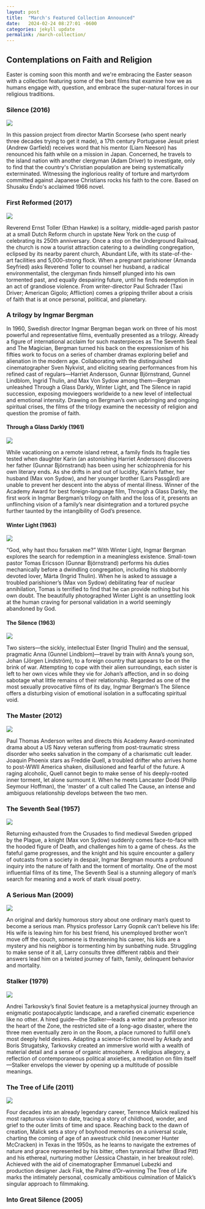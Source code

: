 ```yaml
---
layout: post
title:  "March's Featured Collection Announced"
date:   2024-02-24 08:27:01 -0600
categories: jekyll update
permalink: /march-collection/
---
```


## Contemplations on Faith and Religion

Easter is coming soon this month and we're embracing the Easter season with a collection featuring some of the best films that examine how we as humans engage with, question, and embrace the super-natural forces in our religious traditions. 


### Silence (2016)

![](/assets/images/Silence-01716R.jpg)

In this passion project from director Martin Scorsese (who spent nearly three decades trying to get it made), a 17th century Portuguese Jesuit priest (Andrew Garfield) receives word that his mentor (Liam Neeson) has renounced his faith while on a mission in Japan. Concerned, he travels to the island nation with another clergyman (Adam Driver) to investigate, only to find that the country's Christian population are being systematically exterminated. Witnessing the inglorious reality of torture and martyrdom committed against Japanese Christians rocks his faith to the core. Based on Shusaku Endo's acclaimed 1966 novel. 

### First Reformed (2017)

![](/assets/images/First-Reformed.jpg)

Reverend Ernst Toller (Ethan Hawke) is a solitary, middle-aged parish pastor at a small Dutch Reform church in upstate New York on the cusp of celebrating its 250th anniversary. Once a stop on the Underground Railroad, the church is now a tourist attraction catering to a dwindling congregation, eclipsed by its nearby parent church, Abundant Life, with its state-of-the-art facilities and 5,000-strong flock. When a pregnant parishioner (Amanda Seyfried) asks Reverend Toller to counsel her husband, a radical environmentalist, the clergyman finds himself plunged into his own tormented past, and equally despairing future, until he finds redemption in an act of grandiose violence. From writer-director Paul Schrader (Taxi Driver; American Gigolo; Affliction) comes a gripping thriller about a crisis of faith that is at once personal, political, and planetary.

### A trilogy by Ingmar Bergman

In 1960, Swedish director Ingmar Bergman began work on three of his most powerful and representative films, eventually presented as a trilogy. Already a figure of international acclaim for such masterpieces as The Seventh Seal and The Magician, Bergman turned his back on the expressionism of his fifties work to focus on a series of chamber dramas exploring belief and alienation in the modern age. Collaborating with the distinguished cinematographer Sven Nykvist, and eliciting searing performances from his refined cast of regulars—Harriet Andersson, Gunnar Björnstrand, Gunnel Lindblom, Ingrid Thulin, and Max Von Sydow among them—Bergman unleashed Through a Glass Darkly, Winter Light, and The Silence in rapid succession, exposing moviegoers worldwide to a new level of intellectual and emotional intensity. Drawing on Bergman’s own upbringing and ongoing spiritual crises, the films of the trilogy examine the necessity of religion and question the promise of faith.

#### Through a Glass Darkly (1961)

![](/assets/images/Through-a-glass.png)

While vacationing on a remote island retreat, a family finds its fragile ties tested when daughter Karin (an astonishing Harriet Andersson) discovers her father (Gunnar Björnstrand) has been using her schizophrenia for his own literary ends. As she drifts in and out of lucidity, Karin’s father, her husband (Max von Sydow), and her younger brother (Lars Passgård) are unable to prevent her descent into the abyss of mental illness. Winner of the Academy Award for best foreign-language film, Through a Glass Darkly, the first work in Ingmar Bergman’s trilogy on faith and the loss of it, presents an unflinching vision of a family’s near disintegration and a tortured psyche further taunted by the intangibility of God’s presence.

#### Winter Light (1963)

![](/assets/images/winter-light.jpg)

“God, why hast thou forsaken me?” With Winter Light, Ingmar Bergman explores the search for redemption in a meaningless existence. Small-town pastor Tomas Ericsson (Gunnar Björnstrand) performs his duties mechanically before a dwindling congregation, including his stubbornly devoted lover, Märta (Ingrid Thulin). When he is asked to assuage a troubled parishioner’s (Max von Sydow) debilitating fear of nuclear annihilation, Tomas is terrified to find that he can provide nothing but his own doubt. The beautifully photographed Winter Light is an unsettling look at the human craving for personal validation in a world seemingly abandoned by God.

#### The Silence (1963)

![](/assets/images/the-silence.jpg)

Two sisters—the sickly, intellectual Ester (Ingrid Thulin) and the sensual, pragmatic Anna (Gunnel Lindblom)—travel by train with Anna’s young son, Johan (Jörgen Lindström), to a foreign country that appears to be on the brink of war. Attempting to cope with their alien surroundings, each sister is left to her own vices while they vie for Johan’s affection, and in so doing sabotage what little remains of their relationship. Regarded as one of the most sexually provocative films of its day, Ingmar Bergman’s The Silence offers a disturbing vision of emotional isolation in a suffocating spiritual void.


### The Master (2012)

![](/assets/images/master.webp)

Paul Thomas Anderson writes and directs this Academy Award-nominated drama about a US Navy veteran suffering from post-traumatic stress disorder who seeks salvation in the company of a charismatic cult leader. Joaquin Phoenix stars as Freddie Quell, a troubled drifter who arrives home to post-WWII America shaken, disillusioned and fearful of the future. A raging alcoholic, Quell cannot begin to make sense of his deeply-rooted inner torment, let alone surmount it. When he meets Lancaster Dodd (Philip Seymour Hoffman), the 'master' of a cult called The Cause, an intense and ambiguous relationship develops between the two men. 


### The Seventh Seal (1957)

![](/assets/images/seventh-seal.jpg)

Returning exhausted from the Crusades to find medieval Sweden gripped by the Plague, a knight (Max von Sydow) suddenly comes face-to-face with the hooded figure of Death, and challenges him to a game of chess. As the fateful game progresses, and the knight and his squire encounter a gallery of outcasts from a society in despair, Ingmar Bergman mounts a profound inquiry into the nature of faith and the torment of mortality. One of the most influential films of its time, The Seventh Seal is a stunning allegory of man’s search for meaning and a work of stark visual poetry.


### A Serious Man (2009)

![](/assets/images/serious-man.jpg)

 An original and darkly humorous story about one ordinary man’s quest to become a serious man. Physics professor Larry Gopnik can’t believe his life: His wife is leaving him for his best friend, his unemployed brother won’t move off the couch, someone is threatening his career, his kids are a mystery and his neighbor is tormenting him by sunbathing nude. Struggling to make sense of it all, Larry consults three different rabbis and their answers lead him on a twisted journey of faith, family, delinquent behavior and mortality.


### Stalker (1979)

![](/assets/images/stalker.jpg)

Andrei Tarkovsky’s final Soviet feature is a metaphys­ical journey through an enigmatic postapocalyptic landscape, and a rarefied cinematic experience like no other. A hired guide—the Stalker—leads a writer and a professor into the heart of the Zone, the restricted site of a long-ago disaster, where the three men eventually zero in on the Room, a place rumored to fulfill one’s most deeply held desires. Adapting a science-fiction novel by Arkady and Boris Strugatsky, Tarkovsky created an immersive world with a wealth of material detail and a sense of organic atmosphere. A religious allegory, a reflection of contemporaneous political anxieties, a meditation on film itself—Stalker envelops the viewer by opening up a multitude of possible meanings.


### The Tree of Life (2011)

![](/assets/images/tol.jpg)

Four decades into an already legendary career, Terrence Malick realized his most rapturous vision to date, tracing a story of childhood, wonder, and grief to the outer limits of time and space. Reaching back to the dawn of creation, Malick sets a story of boyhood memories on a universal scale, charting the coming of age of an awestruck child (newcomer Hunter McCracken) in Texas in the 1950s, as he learns to navigate the extremes of nature and grace represented by his bitter, often tyrannical father (Brad Pitt) and his ethereal, nurturing mother (Jessica Chastain, in her breakout role). Achieved with the aid of cinematographer Emmanuel Lubezki and production designer Jack Fisk, the Palme d’Or–winning The Tree of Life marks the intimately personal, cosmically ambitious culmination of Malick’s singular approach to filmmaking.


### Into Great Silence (2005)